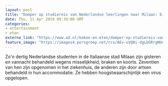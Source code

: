 ```yaml
---
layout: post
title: "Domper op studiereis van Nederlandse leerlingen naar Milaan: bijna 30 zieken"
date: Thu, 11 Apr 2019 09:39:00 GMT
categories: 
- entertainment 
- eten 
externe_link: "https://www.ad.nl/koken-en-eten/domper-op-studiereis-van-nederlandse-leerlingen-naar-milaan-bijna-30-zieken~a20a0969/"
feature_image: "https://images4.persgroep.net/rcs/AEv-uVQ8i-dgLbGRrgNUAY3LCiA/diocontent/145298086/_fitwidth/400/?appId=21791a8992982cd8da851550a453bd7f&quality=0.7"
---
```


Zo'n dertig Nederlandse studenten in de Italiaanse stad Milaan zijn gisteren en vannacht behandeld wegens misselijkheid, braken en koorts. Zeventien van hen zijn opgenomen in het ziekenhuis, de anderen zijn door artsen behandeld in hun accommodatie. Ze hebben hoogstwaarschijnlijk een virus opgelopen.
